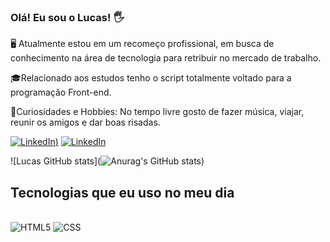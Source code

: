 ### Olá! Eu sou o Lucas! 🖐️

🖥️ Atualmente estou em um recomeço profissional, em busca de conhecimento na área de tecnologia 
para retribuir no mercado de trabalho. 

🎓Relacionado aos estudos tenho o script totalmente voltado para a programação Front-end.

🔎Curiosidades e Hobbies: No tempo livre gosto de fazer música, viajar, reunir os amigos e dar boas risadas.

[![LinkedIn](https://img.shields.io/badge/Instagram-E4405F?style=for-the-badge&logo=instagram&logoColor=white))](https://www.instagram.com/lucasalves0722/)
[![LinkedIn](https://img.shields.io/badge/LinkedIn-0077B5?style=for-the-badge&logo=linkedin&logoColor=white)](https://www.linkedin.com/in/lucas-alves-messias-6a004a200/)

![Lucas GitHub stats](![Anurag's GitHub stats](https://github-readme-stats.vercel.app/api?username=lucasalves0722&show_icons=true&theme=radical))


## Tecnologias que eu uso no meu dia

<div style="display: inline_block"><br/>
  <img aling="center" alt="HTML5" src="https://img.shields.io/badge/HTML5-E34F26?style=for-the-badge&logo=html5&logoColor=white">
  <img aling="center" alt="CSS" src="https://img.shields.io/badge/CSS3-1572B6?style=for-the-badge&logo=css3&logoColor=white">
</div><br/>


